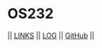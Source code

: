 # OS232
|| [LINKS](links.md) || [LOG](TXT/mylog.txt) || [GitHub](https://github.com/AkubaruF/os232/) ||
